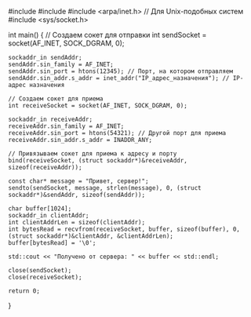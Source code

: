 #include <iostream>
#include <cstring>
#include <arpa/inet.h> // Для Unix-подобных систем
#include <sys/socket.h>

int main() {
    // Создаем сокет для отправки
    int sendSocket = socket(AF_INET, SOCK_DGRAM, 0);

    sockaddr_in sendAddr;
    sendAddr.sin_family = AF_INET;
    sendAddr.sin_port = htons(12345); // Порт, на котором отправляем
    sendAddr.sin_addr.s_addr = inet_addr("IP_адрес_назначения"); // IP-адрес назначения

    // Создаем сокет для приема
    int receiveSocket = socket(AF_INET, SOCK_DGRAM, 0);

    sockaddr_in receiveAddr;
    receiveAddr.sin_family = AF_INET;
    receiveAddr.sin_port = htons(54321); // Другой порт для приема
    receiveAddr.sin_addr.s_addr = INADDR_ANY;

    // Привязываем сокет для приема к адресу и порту
    bind(receiveSocket, (struct sockaddr*)&receiveAddr, sizeof(receiveAddr));

    const char* message = "Привет, сервер!";
    sendto(sendSocket, message, strlen(message), 0, (struct sockaddr*)&sendAddr, sizeof(sendAddr));

    char buffer[1024];
    sockaddr_in clientAddr;
    int clientAddrLen = sizeof(clientAddr);
    int bytesRead = recvfrom(receiveSocket, buffer, sizeof(buffer), 0, (struct sockaddr*)&clientAddr, &clientAddrLen);
    buffer[bytesRead] = '\0';

    std::cout << "Получено от сервера: " << buffer << std::endl;

    close(sendSocket);
    close(receiveSocket);

    return 0;
}
